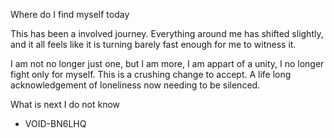Where do I find myself today

This has been a involved journey. Everything around me has shifted slightly, and it all feels like it is turning barely fast enough for me to witness it.

I am not no longer just one, but I am more, I am appart of a unity, I no longer fight only for myself. This is a crushing change to accept. A life long acknowledgement of loneliness now needing to be silenced.

What is next I do not know

- VOID-BN6LHQ